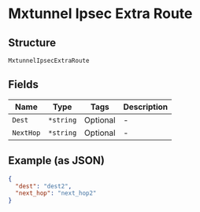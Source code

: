 
# Mxtunnel Ipsec Extra Route

## Structure

`MxtunnelIpsecExtraRoute`

## Fields

| Name | Type | Tags | Description |
|  --- | --- | --- | --- |
| `Dest` | `*string` | Optional | - |
| `NextHop` | `*string` | Optional | - |

## Example (as JSON)

```json
{
  "dest": "dest2",
  "next_hop": "next_hop2"
}
```

